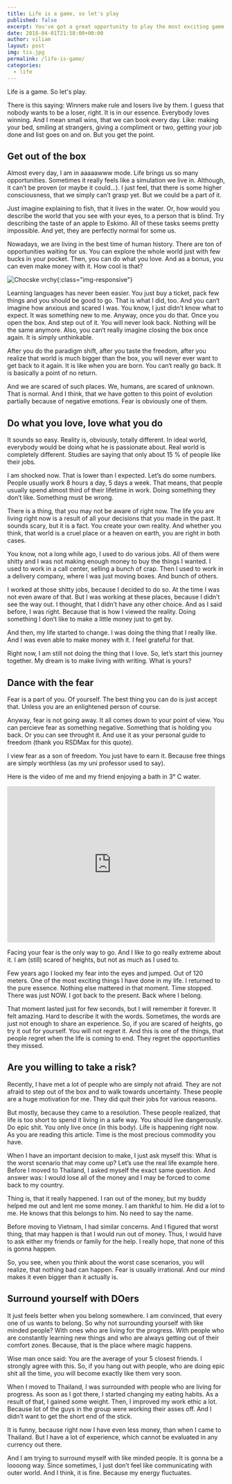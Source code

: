 ```yaml
---
title: Life is a game, so let's play
published: false
excerpt: You've got a great opportunity to play the most exciting game in the world, called LIFE. And you can make the rules yourself.
date: 2018-04-01T21:58:00+00:00
author: viliam
layout: post
img: tis.jpg
permalink: /life-is-game/
categories:
  - life
---
```

Life is a game. So let's play.

There is this saying: Winners make rule and losers live by them. I guess that nobody wants to be a loser, right. It is in our essence. Everybody loves winning. And I mean small wins, that we can book every day. Like: making your bed, smiling at strangers, giving a compliment or two, getting your job done and list goes on and on. But you get the point.

## Get out of the box

Almost every day, I am in aaaaawww mode. Life brings us so many opportunities. Sometimes it really feels like a simulation we live in. Although, it can’t be proven (or maybe it could...). I just feel, that there is some higher consciousness, that we simply can’t grasp yet. But we could be a part of it.

Just imagine explaining to fish, that it lives in the water. Or, how would you describe the world that you see with your eyes, to a person that is blind. Try describing the taste of an apple to Eskimo. All of these tasks seems pretty impossible. And yet, they are perfectly normal for some us.

Nowadays, we are living in the best time of human history. There are ton of opportunities waiting for us. You can explore the whole world just with few bucks in your pocket. Then, you can do what you love. And as a bonus, you can even make money with it. How cool is that?

![Chocske vrchy](/images/choc.jpg){:class="img-responsive"}

Learning languages has never been easier. You just buy a ticket, pack few things and you should be good to go. That is what I did, too. And you can‘t imagine how anxious and scared I was. You know, I just didn’t know what to expect. It was something new to me.
Anyway, once you do that. Once you open the box. And step out of it. You will never look back. Nothing will be the same anymore. Also, you can‘t really imagine closing the box once again. It is simply unthinkable.

After you do the paradigm shift, after you taste the freedom, after you realize that world is much bigger than the box, you will never ever want to get back to it again. It is like when you are born. You can‘t really go back. It is basically a point of no return.

And we are scared of such places. We, humans, are scared of unknown. That is normal. And I think, that we have gotten to this point of evolution partially because of negative emotions. Fear is obviously one of them.

## Do what you love, love what you do

It sounds so easy. Reality is, obviously, totally different. In ideal world, everybody would be doing what he is passionate about. Real world is completely different. Studies are saying that only about 15 % of people like their jobs. 

I am shocked now. That is lower than I expected. Let’s do some numbers. People usually work 8 hours a day, 5 days a week. That means, that people usually spend almost third of their  lifetime in work. Doing something they don’t like. Something must be wrong.

There is a thing, that you may not be aware of right now. The life you are living right now is a result of all your decisions that you made in the past. It sounds scary, but it is a fact. You create your own reality. And whether you think, that world is a cruel place or a heaven on earth, you are right  in both cases.

You know, not a long while ago, I used to do various jobs. All of them were shitty and I was not making enough money to buy the things I wanted. I used to work in a call center, selling a bunch of crap. Then I used to work in a delivery company, where I was just moving boxes. And bunch of others.

I worked at those shitty jobs, because I decided to do so. At the time I was not even aware of that. But I was working at these places, because I didn’t see the way out. I thought, that I didn’t have any other choice. And as I said before, I was right. Because that is how I viewed the reality. Doing something I don’t like to make a little money just to get by.

And then, my life started to change. I was doing the thing that I really like. And I was even able to make money with it. I feel grateful for that. 

Right now, I am still not doing the thing that I love. So, let’s start this journey together. My dream is to make living with writing. What is yours?

## Dance with the fear

Fear is a part of you. Of yourself. The best thing you can do is just accept that. Unless you are an enlightened person of course.

Anyway, fear is not going away. It all comes down to your point of view. You can percieve fear as something negative. Something that is holding you back. Or you can see throught it. And use it as your personal guide to freedom (thank you RSDMax for this quote).

I view fear as a son of freedom. You just have to earn it. Because free things are simply worthless (as my uni professor used to say).

Here is the video of me and my friend enjoying a bath in 3° C water.

<iframe width="480" height="360" src="https://www.youtube.com/embed/2ET8hsW6xAk" frameborder="0"> </iframe>

Facing your fear is the only way to go. And I like to go really extreme about it. I am (still) scared of heights, but not as much as I used to.

Few years ago I looked my fear into the eyes and jumped. Out of 120 meters. One of the most exciting things I have done in my life. I returned to the pure essence. Nothing else mattered in that moment. Time stopped. There was just NOW. I got back to the present. Back where I belong.

That moment lasted just for few seconds, but I will remember it forever. It felt amazing. Hard to describe it with the words. Sometimes, the words are just not enough to share an experience. So, if you are scared of heights, go try it out for yourself. You will not regret it. And this is one of the things, that people regret when the life is coming to end. They regret the opportunities they missed.

## Are you willing to take a risk?

Recently, I have met a lot of people who are simply not afraid. They are not afraid to step out of the box and to walk towards uncertainty. These people are a huge motivation for me. They did quit their jobs for various reasons.

But mostly, because they came to a resolution. These people realized, that life is too short to spend it living in a safe way. You should live dangerously. Do epic shit. You only live once (in this body). Life is happening right now. As you are reading this article. Time is the most precious commodity you have.

When I have an important decision to make, I just ask myself this: What is the worst scenario that may come up? Let’s use the real life example here. Before I moved to Thailand, I asked myself the exact same question. And answer was: I would lose all of the money and I may be forced to come back to my country.

Thing is, that it really happened. I ran out of the money, but my buddy helped me out and lent me some money. I am thankful to him. He did a lot to me. He knows that this belongs to him. No need to say the name.

Before moving to Vietnam, I had similar concerns. And I figured that worst thing, that may happen is that I would run out of money. Thus, I would have to ask either my friends or family for the help. I really hope, that none of this is gonna happen.

So, you see, when you think about the worst case scenarios, you will realize, that nothing bad can happen. Fear is usually irrational. And our mind makes it even bigger than it actually is.

## Surround yourself with DOers

It just feels better when you belong somewhere. I am convinced, that every one of us wants to belong. So why not surrounding yourself with like minded people? With ones who are living for the progress. With people who are constantly learning new things and who are always getting out of their comfort zones. Because, that is the place where magic happens.

Wise man once said: You are the average of your 5 closest friends. I strongly agree with this. So, if you hang out with people, who are doing epic shit all the time, you will become exactly like them very soon.

When I moved to Thailand, I was surrounded with people who are living for progress. As soon as I got there, I started changing my eating habits. As a result of that, I gained some weight. Then, I improved my work ethic a lot. Because lot of the guys in the group were working their asses off. And I didn’t want to get the short end of the stick.

It is funny, because right now I have even less money, than when I came to Thailand. But I have a lot of experience, which cannot be evaluated in any currency out there.

And I am trying to surround myself with like minded people. It is gonna be a loooong way. Since sometimes, I just don’t feel like communicating with outer world. And I think, it is fine. Because my energy fluctuates.
